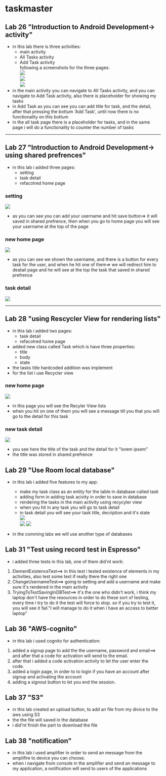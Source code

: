 # taskmaster
## Lab 26 "Introduction to Android Development-> activity"
- in this lab there is three activities:
   - main activity
   - All Tasks activity
   - Add Task activity   
following a screenshots for the three pages:   
![](screenshots/26a.png)   
![](screenshots/26b.png)   
![](screenshots/26c.png)   
- in the main activity you can navigate to All Tasks activity, and you can navigate to Add Task activity, also there is placeholder for showing my tasks
- in Add Task as you can see you can add title for task, and the detail, after that pressing the bottum 'Add Task', until now there is no functionality on this bottum
- in the all task page there is a placeholder for tasks, and in the same page i will do a functionality to counter the number of tasks   
***
## Lab 27 "Introduction to Android Development-> using shared prefrences"
- in this lab i added three pages:
   - setting
   - task detail
   - refacotred home page
### setting
![](screenshots/27Settin.jpeg)   
- as you can see you can add your username and hit save button=> it will saved in shared prefrence, then when you go to home page you will see your username at the top of the page
### new home page
![](screenshots/27TaskMaster.jpeg)   
- as you can see we shown the username, and there is a button for every task for the user, and when he hit one of them=> we will redirect him to deatail page and he will see at the top the task that saved in shared prefrence   
### task detail   
![](screenshots/27TaskDetail.jpeg)   
***
## Lab 28 "using Rescycler View for rendering lists"
- in this lab i added two pages:
   - task detail
   - refacotred home page
- added new class called Task which is have three properties:
   - title
   - body
   - state
- the tasks title hardcoded addition was implement
- for the list i use Recycler view
### new home page
![](screenshots/28homePage.png)   
- in this page you will see the Recyler View lists
- when you hit on one of them you will see a message till you that you will go to the detail for this task
### new task detail   
![](screenshots/28taskDetail.png)   
- you see here the title of the task and the detail for it "lorem ipsem"
- the title was stored in shared prefrence
## Lab 29 "Use Room local database"
- in this lab i added five features to my app:
   - make my task class as an entity for the table in database called task
   - adding form in adding task acivity in order to save in database
   - rendering the tasks in the main activity using recycyler view
   - when you hit in any task you will go to task detail
   - in task detail you will see your task title, decription and it's state    
![](screenshots/29AddActivity.png)   
![](screenshots/29MainActivity.png) 
![](screenshots/29TaskDetail.png) 

- in the comming labs we will use another type of databases
## Lab 31 "Test using record test in Espresso"
- i added three tests in this lab, one of them did'nt  work:
1. ElementExistenceTest==> in this test i tested existence of elements in my activities, also test some text if really there the right one
1. ChangeUsernameTest==> going to setting and add a username and make sure it's rendered in the main activity
1. TryingToTestSavingInDBTest==> it's the one who didn't work, i think my laptop don't have the resources in order to do these sort of testing, every time i try to do it the test will force to stop. so if you try to test it, you will see it fail."I will manage to do it when i have an access to better laptop"

## Lab 36 "AWS-cognito"
- in this lab i used cognito for authentication:
1. added a signup page to add the the username, password and email==> and after that a code for activation will send to the email.
1. after that i added a code activation activity to let the user enter the code.
1. added a login page, in order to to login if you have an account after signup and activating the account
1. adding a signout button to let you end the session.

## Lab 37 "S3"
- in this lab created an upload button, to add an file from my divice to the aws using S3
- the the file will saved in the database
- i did'nt finish the part to download the file

## Lab 38 "notification"
- in this lab i used amplifier in order to send an message from the amplifire to device you can choose.
- when i navigate from console in the amplifier and send an message to my application, a notification will send to users of the applications